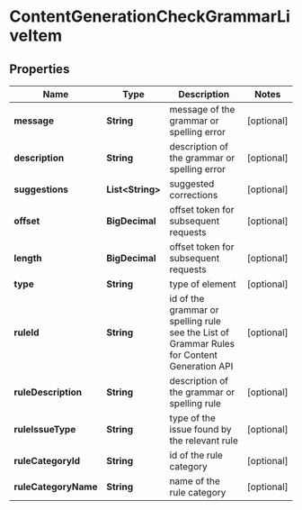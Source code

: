 

# ContentGenerationCheckGrammarLiveItem


## Properties

| Name | Type | Description | Notes |
|------------ | ------------- | ------------- | -------------|
|**message** | **String** | message of the grammar or spelling error |  [optional] |
|**description** | **String** | description of the grammar or spelling error |  [optional] |
|**suggestions** | **List&lt;String&gt;** | suggested corrections |  [optional] |
|**offset** | **BigDecimal** | offset token for subsequent requests |  [optional] |
|**length** | **BigDecimal** | offset token for subsequent requests |  [optional] |
|**type** | **String** | type of element |  [optional] |
|**ruleId** | **String** | id of the grammar or spelling rule see the List of Grammar Rules for Content Generation API |  [optional] |
|**ruleDescription** | **String** | description of the grammar or spelling rule |  [optional] |
|**ruleIssueType** | **String** | type of the issue found by the relevant rule |  [optional] |
|**ruleCategoryId** | **String** | id of the rule category |  [optional] |
|**ruleCategoryName** | **String** | name of the rule category |  [optional] |



